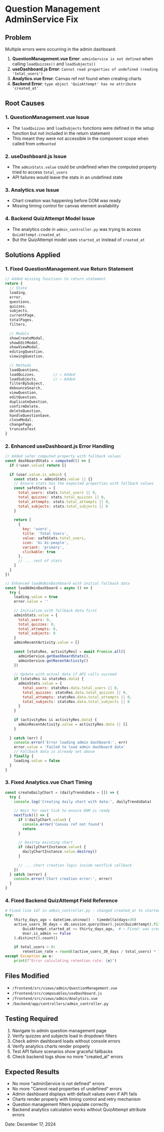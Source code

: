 # Question Management AdminService Fix

## Problem
Multiple errors were occurring in the admin dashboard:

1. **QuestionManagement.vue Error**: `adminService is not defined` when calling `loadQuizzes()` and `loadSubjects()`
2. **useDashboard.js Error**: `Cannot read properties of undefined (reading 'total_users')`
3. **Analytics.vue Error**: Canvas ref not found when creating charts
4. **Backend Error**: `type object 'QuizAttempt' has no attribute 'created_at'`

## Root Causes

### 1. QuestionManagement.vue Issue
- The `loadQuizzes` and `loadSubjects` functions were defined in the setup function but not included in the return statement
- This meant they were not accessible in the component scope when called from `onMounted`

### 2. useDashboard.js Issue
- The `adminStats.value` could be undefined when the computed property tried to access `total_users`
- API failures would leave the stats in an undefined state

### 3. Analytics.vue Issue
- Chart creation was happening before DOM was ready
- Missing timing control for canvas element availability

### 4. Backend QuizAttempt Model Issue
- The analytics code in `admin_controller.py` was trying to access `QuizAttempt.created_at`
- But the QuizAttempt model uses `started_at` instead of `created_at`

## Solutions Applied

### 1. Fixed QuestionManagement.vue Return Statement
```javascript
// Added missing functions to return statement
return {
  // State
  loading,
  error,
  questions,
  quizzes,
  subjects,
  currentPage,
  totalPages,
  filters,
  
  // Modals
  showCreateModal,
  showEditModal,
  showViewModal,
  editingQuestion,
  viewingQuestion,
  
  // Methods
  loadQuestions,
  loadQuizzes,        // ← Added
  loadSubjects,       // ← Added
  filterBySubject,
  debounceSearch,
  viewQuestion,
  editQuestion,
  duplicateQuestion,
  confirmDelete,
  deleteQuestion,
  handleQuestionSave,
  closeModal,
  changePage,
  truncateText
}
```

### 2. Enhanced useDashboard.js Error Handling
```javascript
// Added safer computed property with fallback values
const dashboardStats = computed(() => {
  if (!user.value) return []
  
  if (user.value.is_admin) {
    const stats = adminStats.value || {}
    // Ensure stats has the expected properties with fallback values
    const safeStats = {
      total_users: stats.total_users || 0,
      total_quizzes: stats.total_quizzes || 0,
      total_attempts: stats.total_attempts || 0,
      total_subjects: stats.total_subjects || 0
    }
    
    return [
      {
        key: 'users',
        title: 'Total Users',
        value: safeStats.total_users,
        icon: 'bi bi-people',
        variant: 'primary',
        clickable: true
      },
      // ... rest of stats
    ]
  }
})

// Enhanced loadAdminDashboard with initial fallback data
const loadAdminDashboard = async () => {
  try {
    loading.value = true
    error.value = ''
    
    // Initialize with fallback data first
    adminStats.value = {
      total_users: 0,
      total_quizzes: 0,
      total_attempts: 0,
      total_subjects: 0
    }
    adminRecentActivity.value = []
    
    const [statsRes, activityRes] = await Promise.all([
      adminService.getDashboardStats(),
      adminService.getRecentActivity()
    ])
    
    // Update with actual data if API calls succeed
    if (statsRes && statsRes.data) {
      adminStats.value = {
        total_users: statsRes.data.total_users || 0,
        total_quizzes: statsRes.data.total_quizzes || 0,
        total_attempts: statsRes.data.total_attempts || 0,
        total_subjects: statsRes.data.total_subjects || 0
      }
    }
    
    if (activityRes && activityRes.data) {
      adminRecentActivity.value = activityRes.data || []
    }
    
  } catch (err) {
    console.error('Error loading admin dashboard:', err)
    error.value = 'Failed to load admin dashboard data'
    // Fallback data is already set above
  } finally {
    loading.value = false
  }
}
```

### 3. Fixed Analytics.vue Chart Timing
```javascript
const createDailyChart = (dailyTrendsData = []) => {
  try {
    console.log('Creating daily chart with data:', dailyTrendsData)
    
    // Wait for next tick to ensure DOM is ready
    nextTick(() => {
      if (!dailyChart.value) {
        console.error('Canvas ref not found')
        return
      }
      
      // Destroy existing chart
      if (dailyChartInstance.value) {
        dailyChartInstance.value.destroy()
      }
    
      // ... chart creation logic inside nextTick callback
    })
  } catch (error) {
    console.error('Chart creation error:', error)
  }
}
```

### 4. Fixed Backend QuizAttempt Field Reference
```python
# Fixed line 147 in admin_controller.py - changed created_at to started_at
try:
    thirty_days_ago = datetime.utcnow() - timedelta(days=30)
    active_users_30_days = db.session.query(User).join(QuizAttempt).filter(
        QuizAttempt.started_at >= thirty_days_ago,  # ← Fixed: was created_at
        User.is_admin == False
    ).distinct().count()
    
    if total_users > 0:
        retention_rate = round((active_users_30_days / total_users) * 100, 1)
except Exception as e:
    print(f"Error calculating retention rate: {e}")
```

## Files Modified
- `/frontend/src/views/admin/QuestionManagement.vue`
- `/frontend/src/composables/useDashboard.js`
- `/frontend/src/views/admin/Analytics.vue`
- `/backend/app/controllers/admin_controller.py`

## Testing Required
1. Navigate to admin question management page
2. Verify quizzes and subjects load in dropdown filters
3. Check admin dashboard loads without console errors
4. Verify analytics charts render properly
5. Test API failure scenarios show graceful fallbacks
6. Check backend logs show no more "created_at" errors

## Expected Results
- No more "adminService is not defined" errors
- No more "Cannot read properties of undefined" errors
- Admin dashboard displays with default values even if API fails
- Charts render properly with timing control and retry mechanism
- Question management filters populate correctly
- Backend analytics calculation works without QuizAttempt attribute errors

Date: December 17, 2024
